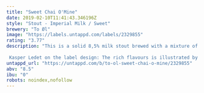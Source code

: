 ```yaml
---
title: "Sweet Chai O'Mine"
date: 2019-02-10T11:41:43.346196Z
style: "Stout - Imperial Milk / Sweet"
brewery: "To Øl"
image: "https://labels.untappd.com/labels/2329855"
rating: "3.77"
description: "This is a solid 8,5% milk stout brewed with a mixture of traditional chai ingredients; ginger, cardamom, cinnamon & star anise. Rich flavours for an exceptional beer – a Scandic take on the Far East. We like to call it a Chai Stout.  Kasper Ledet on the label design: The rich flavours is illustrated by colours organised in a spreadsheet. It is abstract painting in Excel."
untappd_url: "https://untappd.com/b/to-ol-sweet-chai-o-mine/2329855"
abv: "8.5"
ibu: "0"
robots: noindex,nofollow
---
```

